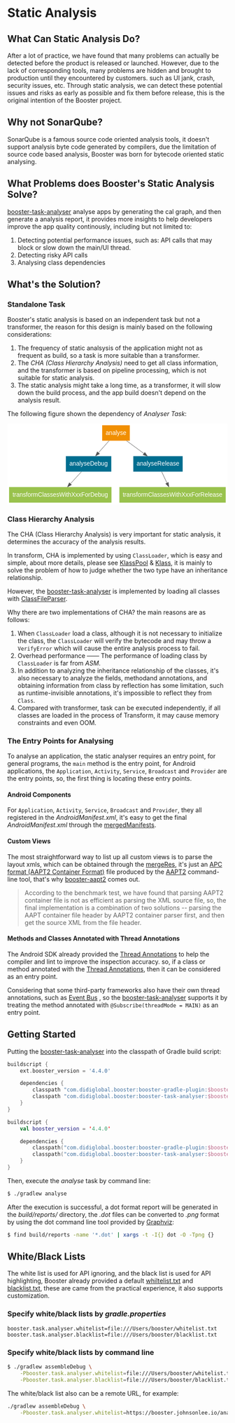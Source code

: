 # Static Analysis

## What Can Static Analysis Do?

After a lot of practice, we have found that many problems can actually be detected before the product is released or launched. However, due to the lack of corresponding tools, many problems are hidden and brought to production until they encountered by customers. such as UI jank, crash, security issues, etc. Through static analysis, we can detect these potential issues and risks as early as possible and fix them before release, this is the original intention of the Booster project.

## Why not SonarQube?

SonarQube is a famous source code oriented analysis tools, it doesn't support analysis byte code generated by compilers, due the limitation of source code based analysis, Booster was born for bytecode oriented static analysing.

## What Problems does Booster's Static Analysis Solve?

[booster-task-analyser](https://github.com/didi/booster/tree/master/booster-task-analyser) analyse apps by generating the cal graph, and then generate a analysis report, it provides more insights to help developers improve the app quality continously, including but not limited to:

1. Detecting potential performance issues, such as: API calls that may block or slow down the main/UI thread.
1. Detecting risky API calls
1. Analysing class dependencies

## What's the Solution?

### Standalone Task

Booster's static analysis is based on an independent task but not a transformer, the reason for this design is mainly based on the following considerations:

1. The frequency of static analsysis of the application might not as frequent as build, so a task is more suitable than a transformer.
1. The *CHA (Class Hierarchy Analysis)* need to get all class information, and the transformer is based on pipeline processing, which is not suitable for static analysis.
1. The static analysis might take a long time, as a transformer, it will slow down the build process, and the app build doesn't depend on the analysis result.

The following figure shown the dependency of *Analyser Task*:

<svg width="514pt" height="188pt" viewBox="0.00 0.00 513.51 188.00" xmlns="http://www.w3.org/2000/svg" xmlns:xlink="http://www.w3.org/1999/xlink">
<g id="graph0" class="graph" transform="scale(1 1) rotate(0) translate(4 184)">
<title>analyser</title>
<polygon fill="#ffffff" stroke="transparent" points="-4,4 -4,-184 509.5063,-184 509.5063,4 -4,4"></polygon>
<!-- analyse -->
<g id="node1" class="node">
<title>analyse</title>
<polygon fill="#f18f01" stroke="transparent" points="281.4639,-180 216.9891,-180 216.9891,-144 281.4639,-144 281.4639,-180"></polygon>
<text text-anchor="middle" x="249.2265" y="-157.8" font-family="Helvetica,sans-Serif" font-size="14.00" fill="#ffffff">analyse</text>
</g>
<!-- analyseDebug -->
<g id="node2" class="node">
<title>analyseDebug</title>
<polygon fill="#006e90" stroke="transparent" points="238.2016,-108 132.2514,-108 132.2514,-72 238.2016,-72 238.2016,-108"></polygon>
<text text-anchor="middle" x="185.2265" y="-85.8" font-family="Helvetica,sans-Serif" font-size="14.00" fill="#ffffff">analyseDebug</text>
</g>
<!-- analyse&#45;&gt;analyseDebug -->
<g id="edge1" class="edge">
<title>analyse-&gt;analyseDebug</title>
<path fill="none" stroke="#555555" d="M233.0766,-143.8314C225.5548,-135.3694 216.47,-125.1489 208.2461,-115.8971"></path>
<polygon fill="#555555" stroke="#555555" points="210.8535,-113.5621 201.5938,-108.4133 205.6216,-118.2127 210.8535,-113.5621"></polygon>
</g>
<!-- analyseRelease -->
<g id="node3" class="node">
<title>analyseRelease</title>
<polygon fill="#006e90" stroke="transparent" points="404.8079,-108 289.6451,-108 289.6451,-72 404.8079,-72 404.8079,-108"></polygon>
<text text-anchor="middle" x="347.2265" y="-85.8" font-family="Helvetica,sans-Serif" font-size="14.00" fill="#ffffff">analyseRelease</text>
</g>
<!-- analyse&#45;&gt;analyseRelease -->
<g id="edge2" class="edge">
<title>analyse-&gt;analyseRelease</title>
<path fill="none" stroke="#555555" d="M273.956,-143.8314C286.1427,-134.8779 301.0088,-123.9558 314.1577,-114.2955"></path>
<polygon fill="#555555" stroke="#555555" points="316.5183,-116.9042 322.5049,-108.1628 312.3738,-111.263 316.5183,-116.9042"></polygon>
</g>
<!-- transformClassesWithXxxForDebug -->
<g id="node4" class="node">
<title>transformClassesWithXxxForDebug</title>
<polygon fill="#99c24d" stroke="transparent" points="238.6799,-36 -.2269,-36 -.2269,0 238.6799,0 238.6799,-36"></polygon>
<text text-anchor="middle" x="119.2265" y="-13.8" font-family="Helvetica,sans-Serif" font-size="14.00" fill="#ffffff">transformClassesWithXxxForDebug</text>
</g>
<!-- analyseDebug&#45;&gt;transformClassesWithXxxForDebug -->
<g id="edge3" class="edge">
<title>analyseDebug-&gt;transformClassesWithXxxForDebug</title>
<path fill="none" stroke="#555555" d="M168.5719,-71.8314C160.8151,-63.3694 151.4463,-53.1489 142.9655,-43.8971"></path>
<polygon fill="#555555" stroke="#555555" points="145.4427,-41.4198 136.1053,-36.4133 140.2826,-46.1499 145.4427,-41.4198"></polygon>
</g>
<!-- transformClassesWithXxxForRelease -->
<g id="node5" class="node">
<title>transformClassesWithXxxForRelease</title>
<polygon fill="#99c24d" stroke="transparent" points="505.2865,-36 257.1665,-36 257.1665,0 505.2865,0 505.2865,-36"></polygon>
<text text-anchor="middle" x="381.2265" y="-13.8" font-family="Helvetica,sans-Serif" font-size="14.00" fill="#ffffff">transformClassesWithXxxForRelease</text>
</g>
<!-- analyseRelease&#45;&gt;transformClassesWithXxxForRelease -->
<g id="edge4" class="edge">
<title>analyseRelease-&gt;transformClassesWithXxxForRelease</title>
<path fill="none" stroke="#555555" d="M355.8061,-71.8314C359.5623,-63.8771 364.0522,-54.369 368.2063,-45.5723"></path>
<polygon fill="#555555" stroke="#555555" points="371.4261,-46.9503 372.5313,-36.4133 365.0964,-43.9612 371.4261,-46.9503"></polygon>
</g>
</g>
</svg>

### Class Hierarchy Analysis

The CHA (Class Hierarchy Analysis) is very important for static analysis, it determines the accuracy of the analysis results.

In transform, CHA is implemented by using `ClassLoader`, which is easy and simple, about more details, please see [KlassPool](https://github.com/didi/booster/blob/master/booster-transform-spi/src/main/kotlin/com/didiglobal/booster/transform/KlassPool.kt) & [Klass](https://github.com/didi/booster/blob/master/booster-transform-spi/src/main/kotlin/com/didiglobal/booster/transform/Klass.kt), it is mainly to solve the problem of how to judge whether the two type have an inheritance relationship.

However, the [booster-task-analyser](https://github.com/didi/booster/tree/master/booster-task-analyser) is implemented by loading all classes with [ClassFileParser](https://github.com/didi/booster/blob/master/booster-cha/src/main/kotlin/com/didiglobal/booster/cha/ClassFileParser.kt).

Why there are two implementations of CHA? the main reasons are as follows:

1. When `ClassLoader` load a class, although it is not necessary to initialize the class, the `ClassLoader` will verify the bytecode and may throw a `VerifyError` which will cause the entire analysis process to fail.
1. Overhead performance —— The performance of loading class by `ClassLoader` is far from *ASM*.
1. In addition to analyzing the inheritance relationship of the classes, it's also necessary to analyze the fields, methodand annotations, and obtaining information from class by reflection has some limitation, such as runtime-invisible annotations, it's impossible to reflect they from `Class`.
1. Compared with transformer, task can be executed independently, if all classes are loaded in the process of Transform, it may cause memory constraints and even OOM.

### The Entry Points for Analysing

To analyse an application, the static analyser requires an entry point, for general programs, the `main` method is the entry point, for Android applications, the `Application`, `Activity`, `Service`, `Broadcast` and `Provider` are the entry points, so, the first thing is locating these entry points.

#### Android Components

For `Application`, `Activity`, `Service`, `Broadcast` and `Provider`, they all registered in the *AndroidManifest.xml*, it's easy to get the final *AndroidManifest.xml* through the [mergedManifests](https://github.com/didi/booster/blob/master/booster-android-gradle-api/src/main/kotlin/com/didiglobal/booster/gradle/BaseVariant.kt#L150).

#### Custom Views

The most straightforward way to list up all custom views is to parse the layout xmls, which can be obtained through the [mergeRes](https://github.com/didi/booster/blob/master/booster-android-gradle-api/src/main/kotlin/com/didiglobal/booster/gradle/BaseVariant.kt#L158), it's just an [APC format (AAPT2 Container Format)](https://github.com/aosp-mirror/platform_frameworks_base/blob/master/tools/aapt2/formats.md) file produced by the [AAPT2](https://developer.android.com/studio/command-line/aapt2) command-line tool, that's why [booster-aapt2](https://github.com/didi/booster/tree/master/booster-aapt2) comes out.

> According to the benchmark test, we have found that parsing AAPT2 container file is not as efficient as parsing the XML source file, so, the final implementation is a combination of two solutions -- parsing the AAPT container file header by AAPT2 container parser first, and then get the source XML from the file header.

#### Methods and Classes Annotated with Thread Annotations

The Android SDK already provided the [Thread Annotations](https://developer.android.com/studio/write/annotations#thread-annotations) to help the compiler and lint to improve the inspection accuracy. so, if a class or method annotated with the [Thread Annotations](https://developer.android.com/studio/write/annotations#thread-annotations), then it can be considered as an entry point.

Considering that some third-party frameworks also have their own thread annotations, such as [Event Bus](https://github.com/greenrobot/EventBus) , so the [booster-task-analyser](https://github.com/didi/booster/tree/master/booster-task-analyser) supports it by treating the method annotated with `@Subscribe(threadMode = MAIN)` as an entry point.

## Getting Started

Putting the [booster-task-analyser](https://github.com/didi/booster/tree/master/booster-task-analyser) into the classpath of Gradle build script:

<CodeGroup>
  <CodeGroupItem title="Groovy" active>

```groovy
buildscript {
    ext.booster_version = '4.4.0'

    dependencies {
        classpath "com.didiglobal.booster:booster-gradle-plugin:$booster_version"
        classpath "com.didiglobal.booster:booster-task-analyser:$booster_version"
    }
}
```

  </CodeGroupItem>
  <CodeGroupItem title="Kotlin">

```kotlin
buildscript {
    val booster_version = '4.4.0'

    dependencies {
        classpath("com.didiglobal.booster:booster-gradle-plugin:$booster_version")
        classpath("com.didiglobal.booster:booster-task-analyser:$booster_version")
    }
}
```

  </CodeGroupItem>
</CodeGroup>

Then, execute the *analyse* task by command line:

```bash
$ ./gradlew analyse
```
After the execution is successful, a dot format report will be generated in the *build/reports/* directory, the *.dot* files can be converted to *.png* format by using the dot command line tool provided by [Graphviz](https://graphviz.org/):

```bash
$ find build/reports -name '*.dot' | xargs -t -I{} dot -O -Tpng {}
```

## White/Black Lists

The white list is used for API ignoring, and the black list is used for API highlighting, Booster already provided a default [whiltelist.txt](https://github.com/didi/booster/blob/master/booster-task-analyser/src/main/resources/whitelist.txt) and [blacklist.txt](https://github.com/didi/booster/blob/master/booster-task-analyser/src/main/resources/blacklist.txt), these are came from the practical experience, it also supports customization.

### Specify white/black lists by *gradle.properties*

```properties
booster.task.analyser.whitelist=file:///Users/booster/whitelist.txt
booster.task.analyser.blacklist=file:///Users/booster/blacklist.txt
```

### Specify white/black lists by command line

```bash
$ ./gradlew assembleDebug \
    -Pbooster.task.analyser.whitelist=file:///Users/booster/whitelist.txt \
    -Pbooster.task.analyser.blacklist=file:///Users/booster/blacklist.txt
```

The white/black list also can be a remote URL, for example:

```bash
./gradlew assembleDebug \
    -Pbooster.task.analyser.whitelist=https://booster.johnsonlee.io/analyser/whitelist.txt
```

